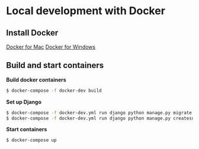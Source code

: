 # Local development with Docker

## Install Docker
[Docker for Mac](https://docs.docker.com/docker-for-mac/)
[Docker for Windows](https://docs.docker.com/docker-for-windows/)

## Build and start containers
__Build docker containers__
```sh
$ docker-compose -f docker-dev build
```

__Set up Django__
```sh
$ docker-compose -f docker-dev.yml run django python manage.py migrate
$ docker-compose -f docker-dev.yml run django python manage.py createsuperuser
```

__Start containers__
```sh
$ docker-compose up
```
